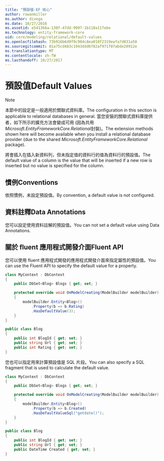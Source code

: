 ```yaml
---
title: "預設值-EF 核心"
author: rowanmiller
ms.author: divega
ms.date: 10/27/2016
ms.assetid: e541366a-130f-47dd-9997-1b110a11febe
ms.technology: entity-framework-core
uid: core/modeling/relational/default-values
ms.openlocfilehash: 73b916b6d9f9c984c8ea010f2319eafa7d031a58
ms.sourcegitcommit: 01a75cd483c1943ddd6f82af971f07abde20912e
ms.translationtype: MT
ms.contentlocale: zh-TW
ms.lasthandoff: 10/27/2017
---
```

# <a name="default-values"></a><span data-ttu-id="6ff5b-102">預設值</span><span class="sxs-lookup"><span data-stu-id="6ff5b-102">Default Values</span></span>

> [!NOTE]  
> <span data-ttu-id="6ff5b-103">本節中的設定是一般適用於關聯式資料庫。</span><span class="sxs-lookup"><span data-stu-id="6ff5b-103">The configuration in this section is applicable to relational databases in general.</span></span> <span data-ttu-id="6ff5b-104">當您安裝的關聯式資料庫提供者，如下所示的擴充方法會變成可用 (因為共用*Microsoft.EntityFrameworkCore.Relational*封裝)。</span><span class="sxs-lookup"><span data-stu-id="6ff5b-104">The extension methods shown here will become available when you install a relational database provider (due to the shared *Microsoft.EntityFrameworkCore.Relational* package).</span></span>

<span data-ttu-id="6ff5b-105">將會插入在插入新資料列，但未指定值的資料行的值為資料行的預設值。</span><span class="sxs-lookup"><span data-stu-id="6ff5b-105">The default value of a column is the value that will be inserted if a new row is inserted but no value is specified for the column.</span></span>

## <a name="conventions"></a><span data-ttu-id="6ff5b-106">慣例</span><span class="sxs-lookup"><span data-stu-id="6ff5b-106">Conventions</span></span>

<span data-ttu-id="6ff5b-107">依照慣例，未設定預設值。</span><span class="sxs-lookup"><span data-stu-id="6ff5b-107">By convention, a default value is not configured.</span></span>

## <a name="data-annotations"></a><span data-ttu-id="6ff5b-108">資料註釋</span><span class="sxs-lookup"><span data-stu-id="6ff5b-108">Data Annotations</span></span>

<span data-ttu-id="6ff5b-109">您可以設定使用資料註解的預設值。</span><span class="sxs-lookup"><span data-stu-id="6ff5b-109">You can not set a default value using Data Annotations.</span></span>

## <a name="fluent-api"></a><span data-ttu-id="6ff5b-110">關於 fluent 應用程式開發介面</span><span class="sxs-lookup"><span data-stu-id="6ff5b-110">Fluent API</span></span>

<span data-ttu-id="6ff5b-111">您可以使用 fluent 應用程式開發的應用程式開發介面來指定屬性的預設值。</span><span class="sxs-lookup"><span data-stu-id="6ff5b-111">You can use the Fluent API to specify the default value for a property.</span></span>

<!-- [!code-csharp[Main](samples/core/relational/Modeling/FluentAPI/Samples/Relational/DefaultValue.cs?highlight=9)] -->
``` csharp
class MyContext : DbContext
{
    public DbSet<Blog> Blogs { get; set; }

    protected override void OnModelCreating(ModelBuilder modelBuilder)
    {
        modelBuilder.Entity<Blog>()
            .Property(b => b.Rating)
            .HasDefaultValue(3);
    }
}

public class Blog
{
    public int BlogId { get; set; }
    public string Url { get; set; }
    public int Rating { get; set; }
}
```

<span data-ttu-id="6ff5b-112">您也可以指定用來計算預設值是 SQL 片段。</span><span class="sxs-lookup"><span data-stu-id="6ff5b-112">You can also specify a SQL fragment that is used to calculate the default value.</span></span>

<!-- [!code-csharp[Main](samples/core/relational/Modeling/FluentAPI/Samples/Relational/DefaultValueSql.cs?highlight=9)] -->
``` csharp
class MyContext : DbContext
{
    public DbSet<Blog> Blogs { get; set; }

    protected override void OnModelCreating(ModelBuilder modelBuilder)
    {
        modelBuilder.Entity<Blog>()
            .Property(b => b.Created)
            .HasDefaultValueSql("getdate()");
    }
}

public class Blog
{
    public int BlogId { get; set; }
    public string Url { get; set; }
    public DateTime Created { get; set; }
}
```
